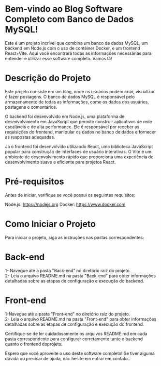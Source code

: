 
# Bem-vindo ao Blog Software Completo com Banco de Dados MySQL!
Este é um projeto incrível que combina um banco de dados MySQL, um backend em Node.js com o uso de contêiner Docker, e um frontend React+Vite. Aqui você encontrará todas as informações necessárias para entender e utilizar esse software completo. Vamos lá!

# Descrição do Projeto
Este projeto consiste em um blog, onde os usuários podem criar, visualizar é fazer postagens. O banco de dados MySQL é responsável pelo armazenamento de todas as informações, como os dados dos usuários, postagens e comentários.

O backend foi desenvolvido em Node.js, uma plataforma de desenvolvimento em JavaScript que permite construir aplicativos de rede escaláveis e de alta performance. Ele é responsável por receber as requisições do frontend, manipular os dados no banco de dados e fornecer as respostas adequadas.

Já o frontend foi desenvolvido utilizando React, uma biblioteca JavaScript popular para construção de interfaces de usuário interativas. O Vite é um ambiente de desenvolvimento rápido que proporciona uma experiência de desenvolvimento suave e eficiente para projetos React.

# Pré-requisitos
Antes de iniciar, verifique se você possui os seguintes requisitos:

Node.js: https://nodejs.org
Docker: https://www.docker.com

# Como Iniciar o Projeto
Para iniciar o projeto, siga as instruções nas pastas correspondentes:             

 # Back-end
1- Navegue até a pasta "Back-end" no diretório raiz do projeto.<br />
2- Leia o arquivo README.md na pasta "Back-end" para obter informações detalhadas sobre as etapas de configuração e execução do backend.

# Front-end
1-Navegue até a pasta "Front-end" no diretório raiz do projeto.<br />
2- Leia o arquivo README.md na pasta "Front-end" para obter informações detalhadas sobre as etapas de configuração e execução do frontend.


Certifique-se de ler cuidadosamente os arquivos README.md em cada pasta correspondente para configurar corretamente tanto o backend quanto o frontend doprojeto.

Espero que você aproveite o uso deste software completo! Se tiver alguma dúvida ou precisar de ajuda, não hesite em entrar em contato..
